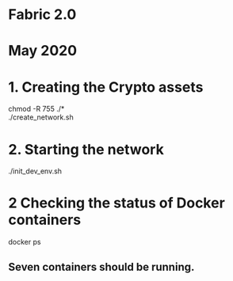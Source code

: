 # Fabric 2.0
# May 2020

# 1. Creating the Crypto assets
chmod -R 755 ./*       <br/>
./create_network.sh    <br/>


# 2. Starting the network 
./init_dev_env.sh       <br/>

# 2 Checking the status of Docker containers
docker ps               <br/>


## Seven containers should be running. 